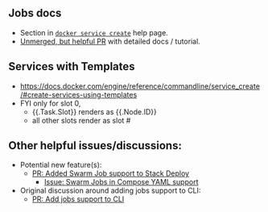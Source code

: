 ## Jobs docs

- Section in [`docker service create`](https://docs.docker.com/engine/reference/commandline/service_create/#running-as-a-job) help page.
- [Unmerged, but helpful PR](https://github.com/docker/docker.github.io/blob/92349809c5f26c05b91acb1553c6589114c0cf9e/engine/swarm/swarm-jobs.md) with detailed docs / tutorial.

## Services with Templates

- https://docs.docker.com/engine/reference/commandline/service_create/#create-services-using-templates
- FYI only for slot 0,
  - {{.Task.Slot}} renders as {{.Node.ID}}
  - all other slots render as slot #

## Other helpful issues/discussions:

- Potential new feature(s):
  - [PR: Added Swarm Job support to Stack Deploy](https://github.com/docker/cli/pull/2907)
    - [Issue: Swarm Jobs in Compose YAML support](https://github.com/moby/moby/issues/41895)
- Original discussion around adding jobs support to CLI:
  - [PR: Add jobs support to CLI](https://github.com/docker/cli/pull/2262)
